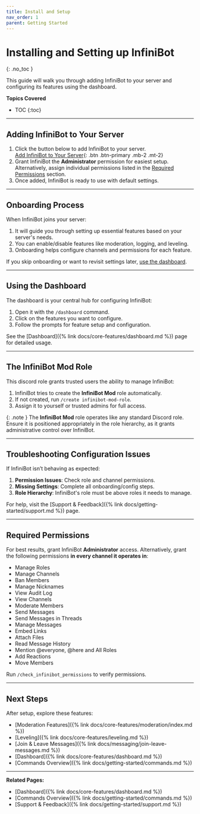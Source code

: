 ```yaml
---
title: Install and Setup
nav_order: 1
parent: Getting Started
---
```


# Installing and Setting up InfiniBot
{: .no_toc }

This guide will walk you through adding InfiniBot to your server and configuring its features using the dashboard.

**Topics Covered**
- TOC
{:toc}

---

## Adding InfiniBot to Your Server

1. Click the button below to add InfiniBot to your server.  
[Add InfiniBot to Your Server](https://discord.com/oauth2/authorize?client_id=991832387015159911){: .btn .btn-primary .mb-2 .mt-2}
2. Grant InfiniBot the **Administrator** permission for easiest setup. Alternatively, assign individual permissions listed in the [Required Permissions](#required-permissions) section.
3. Once added, InfiniBot is ready to use with default settings.

---

## Onboarding Process

When InfiniBot joins your server:

1. It will guide you through setting up essential features based on your server's needs.
2. You can enable/disable features like moderation, logging, and leveling.
3. Onboarding helps configure channels and permissions for each feature.

If you skip onboarding or want to revisit settings later, [use the dashboard](#using-the-dashboard).

---

## Using the Dashboard

The dashboard is your central hub for configuring InfiniBot:

1. Open it with the `/dashboard` command.
2. Click on the features you want to configure.
3. Follow the prompts for feature setup and configuration.

See the [Dashboard]({% link docs/core-features/dashboard.md %}) page for detailed usage.

---

## The InfiniBot Mod Role

This discord role grants trusted users the ability to manage InfiniBot:

1. InfiniBot tries to create the **InfiniBot Mod** role automatically.
2. If not created, run `/create infinibot-mod-role`.
3. Assign it to yourself or trusted admins for full access.

{: .note }
The **InfiniBot Mod** role operates like any standard Discord role. Ensure it is positioned appropriately in the role hierarchy, as it grants administrative control over InfiniBot.

---

## Troubleshooting Configuration Issues

If InfiniBot isn’t behaving as expected:

1. **Permission Issues**: Check role and channel permissions.
2. **Missing Settings**: Complete all onboarding/config steps.
3. **Role Hierarchy**: InfiniBot's role must be above roles it needs to manage.

For help, visit the [Support & Feedback]({% link docs/getting-started/support.md %}) page.

---

## Required Permissions
<!-- WHEN UPDATING, REMEMBER TO:
1. Update src/config/global_settings.required_permissions
2. Update join link to reflect new permissions:
    - Replace link in generated/configure/config.json["links.bot-invite-link"]
    - Replace link in discord developer portal
    - Replace link on promotion sites (top.gg, etc...) -->

For best results, grant InfiniBot **Administrator** access. Alternatively, grant the following permissions **in every channel it operates in**:

- Manage Roles
- Manage Channels
- Ban Members
- Manage Nicknames
- View Audit Log
- View Channels
- Moderate Members
- Send Messages
- Send Messages in Threads
- Manage Messages
- Embed Links
- Attach Files
- Read Message History
- Mention @everyone, @here and All Roles
- Add Reactions
- Move Members

Run `/check_infinibot_permissions` to verify permissions.

---

## Next Steps

After setup, explore these features:

- [Moderation Features]({% link docs/core-features/moderation/index.md %})
- [Leveling]({% link docs/core-features/leveling.md %})
- [Join & Leave Messages]({% link docs/messaging/join-leave-messages.md %})
- [Dashboard]({% link docs/core-features/dashboard.md %})
- [Commands Overview]({% link docs/getting-started/commands.md %})

---

**Related Pages:**

- [Dashboard]({% link docs/core-features/dashboard.md %})
- [Commands Overview]({% link docs/getting-started/commands.md %})
- [Support & Feedback]({% link docs/getting-started/support.md %})
